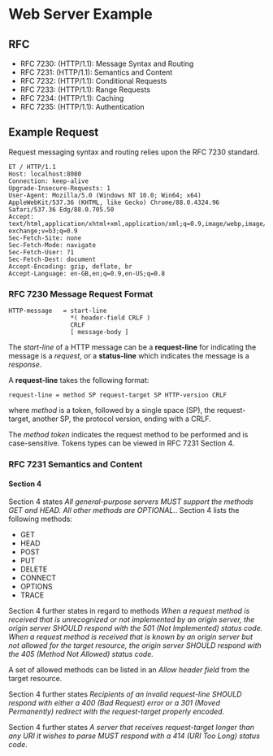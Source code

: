 # Web Server Example

## RFC
- RFC 7230: (HTTP/1.1): Message Syntax and Routing
- RFC 7231: (HTTP/1.1): Semantics and Content
- RFC 7232: (HTTP/1.1): Conditional Requests
- RFC 7233: (HTTP/1.1): Range Requests
- RFC 7234: (HTTP/1.1): Caching
- RFC 7235: (HTTP/1.1): Authentication

## Example Request
Request messaging syntax and routing relies upon the RFC 7230 standard.

```
ET / HTTP/1.1
Host: localhost:8080
Connection: keep-alive
Upgrade-Insecure-Requests: 1
User-Agent: Mozilla/5.0 (Windows NT 10.0; Win64; x64) AppleWebKit/537.36 (KHTML, like Gecko) Chrome/88.0.4324.96 Safari/537.36 Edg/88.0.705.50
Accept: text/html,application/xhtml+xml,application/xml;q=0.9,image/webp,image/apng,*/*;q=0.8,application/signed-exchange;v=b3;q=0.9
Sec-Fetch-Site: none
Sec-Fetch-Mode: navigate
Sec-Fetch-User: ?1
Sec-Fetch-Dest: document
Accept-Encoding: gzip, deflate, br
Accept-Language: en-GB,en;q=0.9,en-US;q=0.8
```

### RFC 7230 Message Request Format
```
HTTP-message   = start-line
                 *( header-field CRLF )
                 CRLF
                 [ message-body ]
```

The *start-line* of a HTTP message can be a **request-line** for indicating the message is a *request*, or a **status-line** which indicates the message is a *response*.

A **request-line** takes the following format:

```
request-line = method SP request-target SP HTTP-version CRLF
```
where *method* is a token, followed by a single space (SP), the request-target, another SP, the protocol version, ending with a CRLF.

The *method token* indicates the request method to be performed and is case-sensitive. Tokens types can be viewed in RFC 7231 Section 4.

### RFC 7231 Semantics and Content
#### Section 4
Section 4 states *All general-purpose servers MUST support the methods GET and HEAD. All other methods are OPTIONAL.*. Section 4 lists the following methods:
- GET
- HEAD
- POST
- PUT
- DELETE
- CONNECT
- OPTIONS
- TRACE

Section 4 further states in regard to methods *When a request method is received that is unrecognized or not implemented by an origin server, the origin server SHOULD respond with the 501 (Not Implemented) status code.  When a request method is received that is known by an origin server but not allowed for the target resource, the origin server SHOULD respond with the 405 (Method Not Allowed) status code.*

A set of allowed methods can be listed in an *Allow header field* from the target resource.

Section 4 further states *Recipients of an invalid request-line SHOULD respond with either a 400 (Bad Request) error or a 301 (Moved Permanently) redirect with the request-target properly encoded.*

Section 4 further states *A server that receives request-target longer than any URI it wishes to parse MUST respond with a 414 (URI Too Long) status code*.